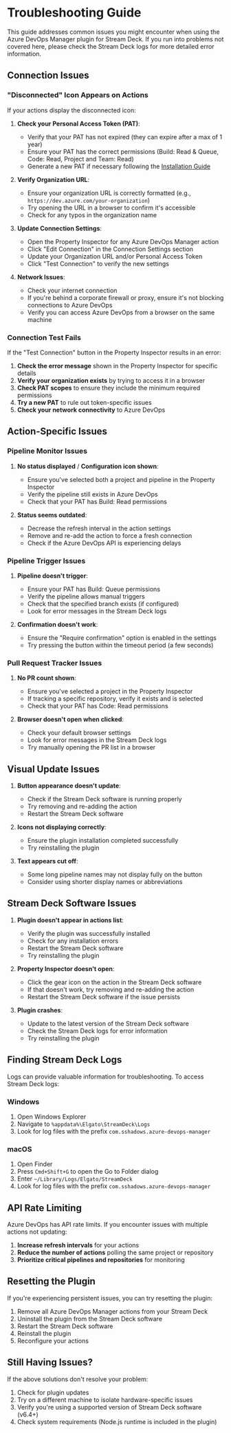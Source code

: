 # Troubleshooting Guide

This guide addresses common issues you might encounter when using the Azure DevOps Manager plugin for Stream Deck. If you run into problems not covered here, please check the Stream Deck logs for more detailed error information.

## Connection Issues

### "Disconnected" Icon Appears on Actions

If your actions display the disconnected icon:

1. **Check your Personal Access Token (PAT)**:
   - Verify that your PAT has not expired (they can expire after a max of 1 year)
   - Ensure your PAT has the correct permissions (Build: Read & Queue, Code: Read, Project and Team: Read)
   - Generate a new PAT if necessary following the [Installation Guide](installation.md#creating-an-azure-devops-personal-access-token-pat)

2. **Verify Organization URL**:
   - Ensure your organization URL is correctly formatted (e.g., `https://dev.azure.com/your-organization`)
   - Try opening the URL in a browser to confirm it's accessible
   - Check for any typos in the organization name

3. **Update Connection Settings**:
   - Open the Property Inspector for any Azure DevOps Manager action
   - Click "Edit Connection" in the Connection Settings section
   - Update your Organization URL and/or Personal Access Token
   - Click "Test Connection" to verify the new settings

4. **Network Issues**:
   - Check your internet connection
   - If you're behind a corporate firewall or proxy, ensure it's not blocking connections to Azure DevOps
   - Verify you can access Azure DevOps from a browser on the same machine

### Connection Test Fails

If the "Test Connection" button in the Property Inspector results in an error:

1. **Check the error message** shown in the Property Inspector for specific details
2. **Verify your organization exists** by trying to access it in a browser
3. **Check PAT scopes** to ensure they include the minimum required permissions
4. **Try a new PAT** to rule out token-specific issues
5. **Check your network connectivity** to Azure DevOps

## Action-Specific Issues

### Pipeline Monitor Issues

1. **No status displayed** / **Configuration icon shown**:
   - Ensure you've selected both a project and pipeline in the Property Inspector
   - Verify the pipeline still exists in Azure DevOps
   - Check that your PAT has Build: Read permissions

2. **Status seems outdated**:
   - Decrease the refresh interval in the action settings
   - Remove and re-add the action to force a fresh connection
   - Check if the Azure DevOps API is experiencing delays

### Pipeline Trigger Issues

1. **Pipeline doesn't trigger**:
   - Ensure your PAT has Build: Queue permissions
   - Verify the pipeline allows manual triggers
   - Check that the specified branch exists (if configured)
   - Look for error messages in the Stream Deck logs

2. **Confirmation doesn't work**:
   - Ensure the "Require confirmation" option is enabled in the settings
   - Try pressing the button within the timeout period (a few seconds)

### Pull Request Tracker Issues

1. **No PR count shown**:
   - Ensure you've selected a project in the Property Inspector
   - If tracking a specific repository, verify it exists and is selected
   - Check that your PAT has Code: Read permissions

2. **Browser doesn't open when clicked**:
   - Check your default browser settings
   - Look for error messages in the Stream Deck logs
   - Try manually opening the PR list in a browser

## Visual Update Issues

1. **Button appearance doesn't update**:
   - Check if the Stream Deck software is running properly
   - Try removing and re-adding the action
   - Restart the Stream Deck software

2. **Icons not displaying correctly**:
   - Ensure the plugin installation completed successfully
   - Try reinstalling the plugin

3. **Text appears cut off**:
   - Some long pipeline names may not display fully on the button
   - Consider using shorter display names or abbreviations

## Stream Deck Software Issues

1. **Plugin doesn't appear in actions list**:
   - Verify the plugin was successfully installed
   - Check for any installation errors
   - Restart the Stream Deck software
   - Try reinstalling the plugin

2. **Property Inspector doesn't open**:
   - Click the gear icon on the action in the Stream Deck software
   - If that doesn't work, try removing and re-adding the action
   - Restart the Stream Deck software if the issue persists

3. **Plugin crashes**:
   - Update to the latest version of the Stream Deck software
   - Check the Stream Deck logs for error information
   - Try reinstalling the plugin

## Finding Stream Deck Logs

Logs can provide valuable information for troubleshooting. To access Stream Deck logs:

### Windows

1. Open Windows Explorer
2. Navigate to `%appdata%\Elgato\StreamDeck\Logs`
3. Look for log files with the prefix `com.sshadows.azure-devops-manager`

### macOS

1. Open Finder
2. Press `Cmd+Shift+G` to open the Go to Folder dialog
3. Enter `~/Library/Logs/Elgato/StreamDeck`
4. Look for log files with the prefix `com.sshadows.azure-devops-manager`

## API Rate Limiting

Azure DevOps has API rate limits. If you encounter issues with multiple actions not updating:

1. **Increase refresh intervals** for your actions
2. **Reduce the number of actions** polling the same project or repository
3. **Prioritize critical pipelines and repositories** for monitoring

## Resetting the Plugin

If you're experiencing persistent issues, you can try resetting the plugin:

1. Remove all Azure DevOps Manager actions from your Stream Deck
2. Uninstall the plugin from the Stream Deck software
3. Restart the Stream Deck software
4. Reinstall the plugin
5. Reconfigure your actions

## Still Having Issues?

If the above solutions don't resolve your problem:

1. Check for plugin updates
2. Try on a different machine to isolate hardware-specific issues
3. Verify you're using a supported version of Stream Deck software (v6.4+)
4. Check system requirements (Node.js runtime is included in the plugin)
